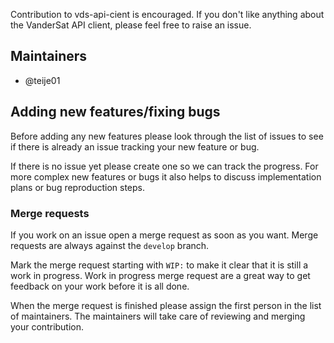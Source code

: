 Contribution to vds-api-cient is encouraged. If you don't like anything about the
VanderSat API client, please feel free to raise an issue.

## Maintainers

- @teije01


## Adding new features/fixing bugs

Before adding any new features please look through the list of issues to see if
there is already an issue tracking your new feature or bug.

If there is no issue yet please create one so we can track the progress. For
more complex new features or bugs it also helps to discuss implementation
plans or bug reproduction steps. 

### Merge requests

If you work on an issue open a merge request as soon as you want. Merge requests
are always against the `develop` branch.

Mark the merge request starting with `WIP:` to make it clear that it is still a work in
progress. Work in progress merge request are a great way to get feedback on your
work before it is all done.

When the merge request is finished please assign the first person in the list of
maintainers. The maintainers will take care of reviewing and merging your
contribution.
